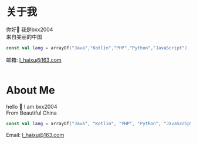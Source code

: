 # 关于我
你好👋 我是bxx2004<br />
来自美丽的中国
```kotlin
const val lang = arrayOf("Java","Kotlin","PHP","Python","JavaScript")
```
邮箱: l_haixu@163.com<br />
<br />
# About Me
hello 👋 I am bxx2004<br/>
From Beautiful China
```kotlin
const val lang = arrayOf("Java", "Kotlin", "PHP", "Python", "JavaScript")
```
Email: l_haixu@163.com <br/>
